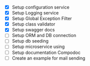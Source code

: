 - [x] Setup configuration service
- [x] Setup Logging service
- [x] Setup Global Exception Filter
- [x] Setup class validator
- [x] Setup swagger docs
- [ ] Setup ORM and DB connection
- [ ] Setup db seeding
- [ ] Setup microservice using
- [ ] Setup documentation Compodoc
- [ ] Create an example for mail sending
